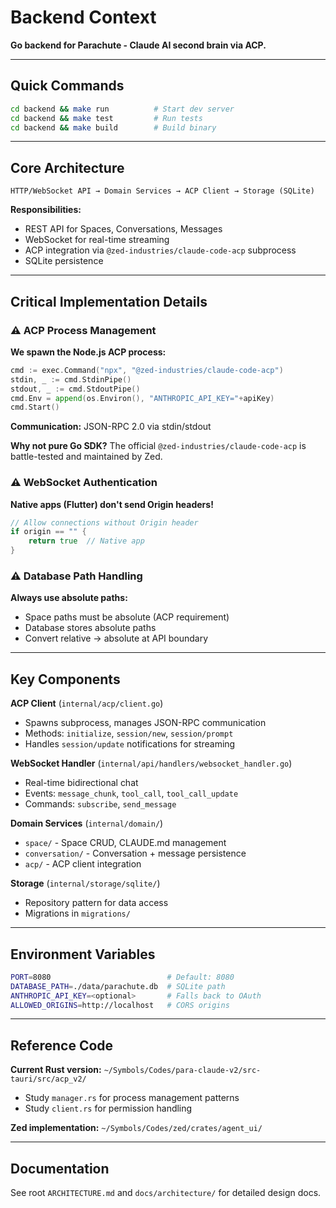 # Backend Context

**Go backend for Parachute - Claude AI second brain via ACP.**

---

## Quick Commands

```bash
cd backend && make run          # Start dev server
cd backend && make test         # Run tests
cd backend && make build        # Build binary
```

---

## Core Architecture

```
HTTP/WebSocket API → Domain Services → ACP Client → Storage (SQLite)
```

**Responsibilities:**
- REST API for Spaces, Conversations, Messages
- WebSocket for real-time streaming
- ACP integration via `@zed-industries/claude-code-acp` subprocess
- SQLite persistence

---

## Critical Implementation Details

### ⚠️ ACP Process Management

**We spawn the Node.js ACP process:**
```go
cmd := exec.Command("npx", "@zed-industries/claude-code-acp")
stdin, _ := cmd.StdinPipe()
stdout, _ := cmd.StdoutPipe()
cmd.Env = append(os.Environ(), "ANTHROPIC_API_KEY="+apiKey)
cmd.Start()
```

**Communication:** JSON-RPC 2.0 via stdin/stdout

**Why not pure Go SDK?** The official `@zed-industries/claude-code-acp` is battle-tested and maintained by Zed.

### ⚠️ WebSocket Authentication

**Native apps (Flutter) don't send Origin headers!**
```go
// Allow connections without Origin header
if origin == "" {
    return true  // Native app
}
```

### ⚠️ Database Path Handling

**Always use absolute paths:**
- Space paths must be absolute (ACP requirement)
- Database stores absolute paths
- Convert relative → absolute at API boundary

---

## Key Components

**ACP Client** (`internal/acp/client.go`)
- Spawns subprocess, manages JSON-RPC communication
- Methods: `initialize`, `session/new`, `session/prompt`
- Handles `session/update` notifications for streaming

**WebSocket Handler** (`internal/api/handlers/websocket_handler.go`)
- Real-time bidirectional chat
- Events: `message_chunk`, `tool_call`, `tool_call_update`
- Commands: `subscribe`, `send_message`

**Domain Services** (`internal/domain/`)
- `space/` - Space CRUD, CLAUDE.md management
- `conversation/` - Conversation + message persistence
- `acp/` - ACP client integration

**Storage** (`internal/storage/sqlite/`)
- Repository pattern for data access
- Migrations in `migrations/`

---

## Environment Variables

```bash
PORT=8080                          # Default: 8080
DATABASE_PATH=./data/parachute.db  # SQLite path
ANTHROPIC_API_KEY=<optional>       # Falls back to OAuth
ALLOWED_ORIGINS=http://localhost   # CORS origins
```

---

## Reference Code

**Current Rust version:** `~/Symbols/Codes/para-claude-v2/src-tauri/src/acp_v2/`
- Study `manager.rs` for process management patterns
- Study `client.rs` for permission handling

**Zed implementation:** `~/Symbols/Codes/zed/crates/agent_ui/`

---

## Documentation

See root `ARCHITECTURE.md` and `docs/architecture/` for detailed design docs.
